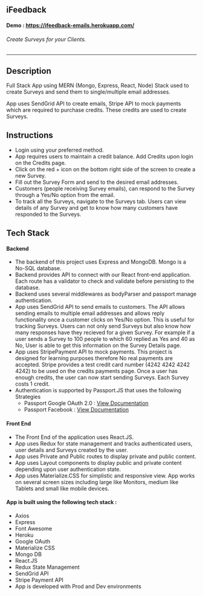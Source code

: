 ## iFeedback

#### Demo : https://ifeedback-emails.herokuapp.com/

###### Create Surveys for your Clients.

---

## Description

Full Stack App using MERN (Mongo, Express, React, Node) Stack used to create Surveys and send them to single/multiple email addresses.

App uses SendGrid API to create emails, Stripe API to mock payments which are required to purchase credits. These credits are used to create Surveys.

## Instructions

- Login using your preferred method.
- App requires users to maintain a credit balance. Add Credits upon login on the Credits page.
- Click on the red + icon on the bottom right side of the screen to create a new Survey.
- Fill out the Survey Form and send to the desired email addresses.
- Customers (people receiving Survey emails), can respond to the Survey through a Yes/No option from the email.
- To track all the Surveys, navigate to the Surveys tab. Users can view details of any Survey and get to know how many customers have responded to the Surveys.

## Tech Stack

#### Backend

- The backend of this project uses Express and MongoDB. Mongo is a No-SQL database.
- Backend provides API to connect with our React front-end application. Each route has a validator to check and validate before persisting to the database.
- Backend uses several middlewares as bodyParser and passport manage authentication.
- App uses SendGrid API to send emails to customers. The API allows sending emails to multiple email addresses and allows reply functionality once a customer clicks on Yes/No option. This is useful for tracking Surveys. Users can not only send Surveys but also know how many responses have they recieved for a given Survey. For example if a user sends a Survey to 100 people to which 60 replied as Yes and 40 as No, User is able to get this information on the Survey Details page.
- App uses StripePayment API to mock payments. This project is designed for learning purposes therefore No real payments are accepted. Stripe provides a test credit card number (4242 4242 4242 4242) to be used on the credits payments page. Once a user has enough credits, the user can now start sending Surveys. Each Survey costs 1 credit.
- Authentication is supported by Passport.JS that uses the following Strategies
  - Passport Google OAuth 2.0 : [View Documentation](http://www.passportjs.org/packages/passport-google-oauth20/ 'passport-google-oauth20')
  - Passport Facebook : [View Documentation](http://www.passportjs.org/packages/passport-facebook/ 'passport-facebook')

#### Front End

- The Front End of the application uses React.JS.
- App uses Redux for state management and tracks authenticated users, user details and Surveys created by the user.
- App uses Private and Public routes to display private and public content.
- App uses Layout components to display public and private content depending upon user authentication state.
- App uses Materialize.CSS for simplistic and responsive view. App works on several screen sizes including large like Monitors, medium like Tablets and small like mobile devices.

#### App is built using the following tech stack :

- Axios
- Express
- Font Awesome
- Heroku
- Google OAuth
- Materialize CSS
- Mongo DB
- React.JS
- Redux State Management
- SendGrid API
- Stripe Payment API
- App is developed with Prod and Dev environments

